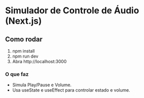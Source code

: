 # Simulador de Controle de Áudio (Next.js)

## Como rodar
1. npm install
2. npm run dev
3. Abra http://localhost:3000

### O que faz
- Simula Play/Pause e Volume.
- Usa useState e useEffect para controlar estado e volume.

